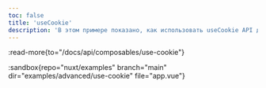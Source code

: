 ```yaml
---
toc: false
title: 'useCookie'
description: 'В этом примере показано, как использовать useCookie API для сохранения небольших объемов данных, которые могут использовать как клиент, так и сервер.'
---
```


:read-more{to="/docs/api/composables/use-cookie"}

:sandbox{repo="nuxt/examples" branch="main" dir="examples/advanced/use-cookie" file="app.vue"}

